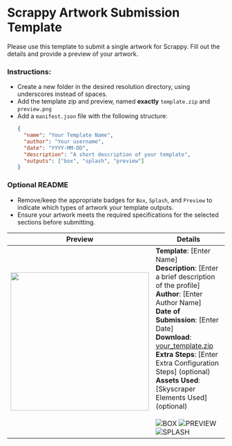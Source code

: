 # Scrappy Artwork Submission Template

Please use this template to submit a single artwork for Scrappy. Fill out the details and provide a preview of your artwork.

### Instructions:
- Create a new folder in the desired resolution directory, using underscores instead of spaces.
- Add the template zip and preview, named **exactly** `template.zip` and `preview.png`
- Add a `manifest.json` file with the following structure:
  ```json
  {
    "name": "Your Template Name",
    "author": "Your username",
    "date": "YYYY-MM-DD",
    "description": "A short description of your template",
    "outputs": ["box", "splash", "preview"]
  }
  ```

### Optional README
- Remove/keep the appropriate badges for `Box`, `Splash`, and `Preview` to indicate which types of artwork your template outputs.
- Ensure your artwork meets the required specifications for the selected sections before submitting.

| **Preview** | **Details** |
|-------------|-------------|
| <img src="https://placehold.co/640x480" width="320"> | **Template**: [Enter Name] <br> **Description**: [Enter a brief description of the profile] <br> **Author**: [Enter Author Name] <br> **Date of Submission**: [Enter Date] <br> **Download**: [your_template.zip](files/your_template.zip) <br> **Extra Steps**: [Enter Extra Configuration Steps] (optional) <br> **Assets Used**: [Skyscraper Elements Used] (optional) <br><br> ![BOX](https://img.shields.io/static/v1?label=&message=BOX&color=%23EDD113&style=for-the-badge) ![PREVIEW](https://img.shields.io/static/v1?label=&message=PREVIEW&color=%23EDD113&style=for-the-badge) ![SPLASH](https://img.shields.io/static/v1?label=&message=SPLASH&color=%23EDD113&style=for-the-badge) <br> |
